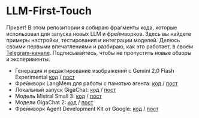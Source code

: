 # LLM-First-Touch
Привет! В этом репозитории я собираю фрагменты кода, которые использовал для запуска новых LLM и фреймворков. Здесь вы найдете примеры настройки, тестирования и интеграции моделей.  Делюсь своими первыми впечатлениями и разбираю, как это работает, в своем [Telegram-канале](https://t.me/gigatrash). Подписывайтесь, чтобы не пропустить новые обзоры и эксперименты.

- Генерация и редактирование изображений с Gemini 2.0 Flash Experimental [код](https://github.com/trashchenkov/LLM-First-Touch/blob/main/gemini.ipynb) / [пост](https://t.me/gigatrash/119)
- Фреймворк LangMem для работы с памятью агента: [код](https://github.com/trashchenkov/LLM-First-Touch/blob/main/LangMem.ipynb) / [пост](https://t.me/gigatrash/110)
- Локальный запуск GigaChat: [код](https://github.com/trashchenkov/LLM-First-Touch/blob/main/GigaChat_20B_A3B_instruct.ipynb) / [пост](https://t.me/gigatrash/108)
- Модель Mistral Small 3: [код](https://github.com/trashchenkov/LLM-First-Touch/blob/main/mistral_small_2501.ipynb) / [пост](https://t.me/gigatrash/104)
- Модели GigaChat 2: [код](https://github.com/trashchenkov/LLM-First-Touch/blob/main/gigachat2.ipynb) / [пост](https://t.me/gigatrash/117)
- Фреймворк Agent Development Kit от Google: [код](https://github.com/trashchenkov/adk_pipeline) / [пост](https://t.me/gigatrash/127)


